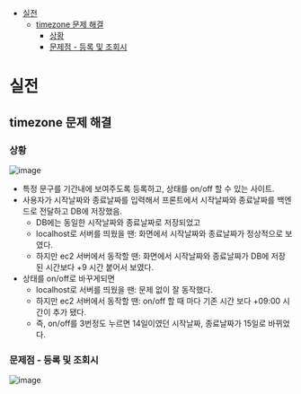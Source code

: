 - [실전](#실전)
  - [timezone 문제 해결](#timezone-문제-해결)
    - [상황](#상황)
    - [문제점 - 등록 및 조회시](#문제점---등록-및-조회시)


# 실전 


## timezone 문제 해결 

### 상황

![image](https://github.com/sinkyoungdeok/TIL/assets/28394879/0baee68f-e38f-42ff-b044-7b0ee86a73b6)
- 특정 문구를 기간내에 보여주도록 등록하고, 상태를 on/off 할 수 있는 사이트.
- 사용자가 시작날짜와 종료날짜를 입력해서 프론트에서 시작날짜와 종료날짜를 백엔드로 전달하고 DB에 저장했음.
  - DB에는 동일한 시작날짜와 종료날짜로 저장되었고
  - localhost로 서버를 띄웠을 땐: 화면에서 시작날짜와 종료날짜가 정상적으로 보였다.
  - 하지만 ec2 서버에서 동작할 땐: 화면에서 시작날짜와 종료날짜가 DB에 저장된 시간보다 +9 시간 붙어서 보였다.
- 상태를 on/off로 바꾸게되면 
  - localhost로 서버를 띄웠을 땐: 문제 없이 잘 동작했다.
  - 하지만 ec2 서버에서 동작할 땐: on/off 할 때 마다 기존 시간 보다 +09:00 시간이 추가 됐다. 
  - 즉, on/off를 3번정도 누르면 14일이였던 시작날짜, 종료날짜가 15일로 바뀌었다.

### 문제점 - 등록 및 조회시

![image](https://github.com/sinkyoungdeok/TIL/assets/28394879/fe1b854d-8ff8-4032-9e46-4f162d5b911c)